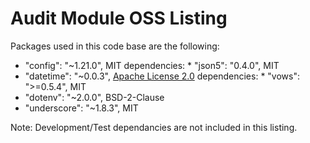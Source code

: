 # Audit Module OSS Listing

Packages used in this code base are the following:

* "config": "~1.21.0", MIT
   dependencies:
      * "json5": "0.4.0", MIT
* "datetime": "~0.0.3", [Apache License 2.0]("http://www.apache.org/licenses/LICENSE-2.0")
   dependencies:
      * "vows": ">=0.5.4", MIT
* "dotenv": "~2.0.0", BSD-2-Clause
* "underscore": "~1.8.3", MIT

Note:
Development/Test dependancies are not included in this listing.

